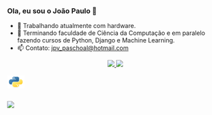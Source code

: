 ### Ola, eu sou o João Paulo 👋



- 🔭 Trabalhando atualmente com hardware.
- 🌱 Terminando faculdade de Ciência da Computação e em paralelo fazendo cursos de Python, Django e Machine Learning.
- 📫 Contato: jpv_paschoal@hotmail.com

<div align="center">
  <a href="https://github.com/JoaoPauloPaschoal">
  <img width="42%" src="https://github-readme-stats.vercel.app/api?username=JoaoPauloPaschoal&show_icons=true&theme=dark&include_all_commits=true&count_private=true"/>
  <img width="42%" src="https://github-readme-stats.vercel.app/api/top-langs/?username=JoaoPauloPaschoal&layout=compact&langs_count=7&theme=dark"/>
</div>
 
<div style="display: inline_block"><br>
    <img align="center" alt="JPP-Python" height="30" width="40" src="https://raw.githubusercontent.com/devicons/devicon/master/icons/python/python-original.svg">
</div>
  
 ##
  
<div>
  <a href="https://www.linkedin.com/in/joão-paulo-paschoal/" target="_blank"><img src="https://img.shields.io/badge/LinkedIn-0077B5?style=for-the-badge&logo=linkedin&logoColor=white" target="_blank"></a>
</div>  
  

